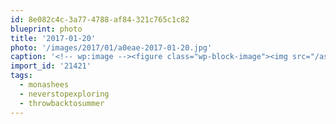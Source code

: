 ```yaml
---
id: 8e082c4c-3a77-4788-af84-321c765c1c82
blueprint: photo
title: '2017-01-20'
photo: '/images/2017/01/a0eae-2017-01-20.jpg'
caption: '<!-- wp:image --><figure class="wp-block-image"><img src="/assets/images/2017/01/a0eae-2017-01-20.jpg" /></figure><!-- /wp:image --><!-- wp:paragraph --><p>Among giants. #throwbacktosummer #neverstopexploring #monashees</p><!-- /wp:paragraph -->'
import_id: '21421'
tags:
  - monashees
  - neverstopexploring
  - throwbacktosummer
---
```


